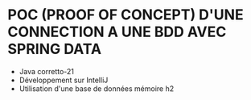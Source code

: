 # POC (PROOF OF CONCEPT) D'UNE CONNECTION A UNE BDD AVEC SPRING DATA
- Java corretto-21
- Développement sur IntelliJ
- Utilisation d'une base de données mémoire h2
